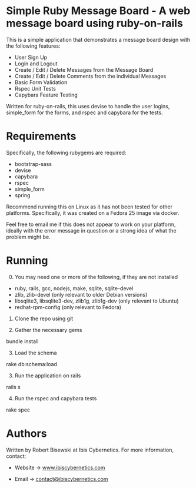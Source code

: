 # Simple Ruby Message Board - A web message board using ruby-on-rails

This is a simple application that demonstrates a message board design with
the following features:

* User Sign Up
* Login and Logout
* Create / Edit / Delete Messages from the Message Board
* Create / Edit / Delete Comments from the individual Messages
* Basic Form Validation
* Rspec Unit Tests
* Capybara Feature Testing

Written for ruby-on-rails, this uses devise to handle the user logins,
simple_form for the forms, and rspec and capybara for the tests.

# Requirements

Specifically, the following rubygems are required:

* bootstrap-sass
* devise 
* capybara
* rspec
* simple_form 
* spring 

Recommend running this on Linux as it has not been tested for other
platforms. Specifically, it was created on a Fedora 25 image via docker.

Feel free to email me if this does not appear to work on your platform,
ideally with the error message in question or a strong idea of what the
problem might be.


# Running

0) You may need one or more of the following, if they are not installed

* ruby, rails, gcc, nodejs, make, sqlite, sqlite-devel
* zlib, zlib-devel (only relevant to older Debian versions)
* libsqlite3, libsqlite3-dev, zlib1g, zlib1g-dev (only relevant to Ubuntu)
* redhat-rpm-config (only relevant to Fedora)

1) Clone the repo using git

2) Gather the necessary gems

bundle install

3) Load the schema

rake db:schema:load

3) Run the application on rails

rails s

4) Run the rspec and capybara tests

rake spec


# Authors

Written by Robert Bisewski at Ibis Cybernetics. For more information, contact:

* Website -> www.ibiscybernetics.com

* Email -> contact@ibiscybernetics.com
